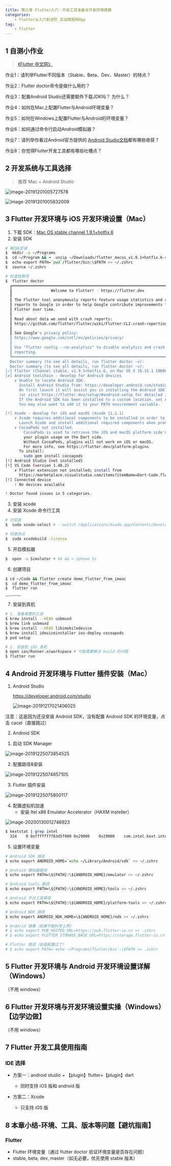 ```yaml
---
title: 第三章 Flutter入门：开发工具准备与开发环境搭建
categories:
    - Flutter从入门到进阶_实战携程网App
tag:
    - Flutter
---
```


## 1 自测小作业

>  [《Flutter 中文网》](https://flutterchina.club/get-started/install/)



作业1：请列举Flutter不同版本（Stable、Beta、Dev、Master）的特点？

作业2：Flutter doctor命令是做什么用的？

作业3：配置Android Studio还需要额外下载JDK吗？  为什么？

作业4：如何在Mac上配置Flutter与Android环境变量？

作业5：如何在Windows上配置Flutter与Android的环境变量？

作业6：如何通过命令行启动Android模拟器？

作业7：请列举你看过Android官方提供的 [Android Studio文档](https://developer.android.com/studio/intro)都有哪些收获？

作业8：你觉得Flutter开发工具都有哪些吐槽点？

## 2 开发系统与工具选择

> 推荐 Mac + Android Studio

![image-20191201005727578](http://cdn.mengqingshen.com/2020-10-12-033418.png)

![image-20191201005832009](http://cdn.mengqingshen.com/2020-10-12-033428.png)



## 3 Flutter 开发环境与 iOS 开发环境设置（Mac）

1. 下载 SDK：[Mac OS stable channel 1.9.1+hotfix.6](https://flutter.dev/docs/development/tools/sdk/releases?tab=macos#macos)
2. 安装 SDK

```bash
# 解压&安装
$  mkdir -p ~/Programs
$  cd ~/Program && ➜  unzip ~/Downloads/flutter_macos_v1.9.1+hotfix.6-stable.zip
$  echo export PATH=`pwd`/flutter/bin:\$PATH >> ~/.zshrc
$  source ~/.zshrc

# 检查依赖项
$  flutter doctor
  ╔════════════════════════════════════════════════════════════════════════════╗
  ║                 Welcome to Flutter! - https://flutter.dev                  ║
  ║                                                                            ║
  ║ The Flutter tool anonymously reports feature usage statistics and crash    ║
  ║ reports to Google in order to help Google contribute improvements to       ║
  ║ Flutter over time.                                                         ║
  ║                                                                            ║
  ║ Read about data we send with crash reports:                                ║
  ║ https://github.com/flutter/flutter/wiki/Flutter-CLI-crash-reporting        ║
  ║                                                                            ║
  ║ See Google's privacy policy:                                               ║
  ║ https://www.google.com/intl/en/policies/privacy/                           ║
  ║                                                                            ║
  ║ Use "flutter config --no-analytics" to disable analytics and crash         ║
  ║ reporting.                                                                 ║
  ╚════════════════════════════════════════════════════════════════════════════╝
  Doctor summary (to see all details, run flutter doctor -v):
  Doctor summary (to see all details, run flutter doctor -v):
[✓] Flutter (Channel stable, v1.9.1+hotfix.6, on Mac OS X 10.15.1 19B88, locale zh-Hans-CN)
[✗] Android toolchain - develop for Android devices
    ✗ Unable to locate Android SDK.
      Install Android Studio from: https://developer.android.com/studio/index.html
      On first launch it will assist you in installing the Android SDK components.
      (or visit https://flutter.dev/setup/#android-setup for detailed instructions).
      If the Android SDK has been installed to a custom location, set ANDROID_HOME to that location.
      You may also want to add it to your PATH environment variable.

[!] Xcode - develop for iOS and macOS (Xcode 11.2.1)
    ✗ Xcode requires additional components to be installed in order to run.
      Launch Xcode and install additional required components when prompted.
    ✗ CocoaPods not installed.
        CocoaPods is used to retrieve the iOS and macOS platform side's plugin code that responds to
        your plugin usage on the Dart side.
        Without CocoaPods, plugins will not work on iOS or macOS.
        For more info, see https://flutter.dev/platform-plugins
      To install:
        sudo gem install cocoapods
[!] Android Studio (not installed)
[!] VS Code (version 1.40.2)
    ✗ Flutter extension not installed; install from
      https://marketplace.visualstudio.com/items?itemName=Dart-Code.flutter
[!] Connected device
    ! No devices available

! Doctor found issues in 5 categories.
```

3. 安装 xcode
4. 安装 Xcode 命令行工具

```bash
# 已安装
$  sudo xcode-select # --switch /Applications/Xcode.app/Contents/Developer

# 同意协议
$  sudo xcodebuild -license
```

5. 开启模拟器

```bash
$  open -a Simulator # 64 && > iphone 5s
```

6. 创建项目

```bash
$ cd ~/Code && flutter create demo_flutter_from_imooc
$  cd demo_flutter_from_imooc
$  flutter run
```

<img src="./images/image-20191211073758284.png" alt="image-20191211073758284" style="zoom:25%;" />

7. 安装到真机

```bash
# 1. 准备需要的工具
$ brew install --HEAD usbmuxd
$ brew link usbmuxd
$ brew install --HEAD libimobiledevice
$ brew install ideviceinstaller ios-deploy cocoapods
$ pod setup

# 2. 安装到 iOS 真机
$ open ios/Runner.xcworkspace # 可能需要解决 build 的问题
$ flutter run
```



## 4 Android 开发环境与 Flutter 插件安装（Mac）

1. Android Studio

   https://developer.android.com/studio

   ![image-20191217021406025](http://cdn.mengqingshen.com/2020-10-12-033434.png)

注意：这是因为还没安装 Android SDK，没有配置 Android SDK 的环境变量，点击 cacel（直接跳过）

2. Android SDK

1) 启动 SDK Manager

![image-20191225073854525](http://cdn.mengqingshen.com/2020-10-12-033435.png)

2) 配置路径&安装

![image-20191225074857105](http://cdn.mengqingshen.com/2020-10-12-033438.png)

3. Flutter 插件安装

![image-20191225075800117](http://cdn.mengqingshen.com/2020-10-12-033440.png)

4. 配置虚拟机加速
   + 安装 Itel x86 Emulator Accelerator（HAXM insteller）

![image-20200130012746923](https://tva1.sinaimg.cn/large/006tNbRwgy1gbdy43mavjj30sa0i3adm.jpg)

```bash
$ kextstat | grep intel
  324    0 0xffffff7f83d5f000 0x29000    0x29000    com.intel.kext.intelhaxm (7.5.1) D0CC7B8F-1F62-33B1-BE6B-B5573D2A607B <8 6 5 3 1> # 表明已加载内核扩展
```

5. 设置环境变量

```bash
# Android SDK 路径
$ echo export ANDROID_HOME=`echo ~/Library/Android/sdk` >> ~/.zshrc

# Android 模拟器路径
$ echo export PATH=\${PATH}:\${ANDROID_HOME}/emulator >> ~/.zshrc

# Android tools 路径
$ echo export PATH=\${PATH}:\${ANDROID_HOME}/tools >> ~/.zshrc

# Android 平台工具路径
$ echo export PATH=\${PATH}:\${ANDROID_HOME}/platform-tools >> ~/.zshrc

# Android NDK 路径
$ echo export ANDROID_NDK_HOME=\${ANDROID_HOME}/ndk >> ~/.zshrc

# Andorid 镜像（如果不能科学上网）
# $ echo export PUB_HOSTED_URL=https://pub.flutter-io.cn >> .zshrc
# $ echo export FLUTTER_STORAGE_BASE_URL=https://storage.flutter-io.cn >> .zshrc

# Flutter 路径（前面配置过了）
# $ echo export PATH=`echo ~/Programs/flutter/bin`:\$PATH >> .zshrc
```



## 5 Flutter 开发环境与 Android 开发环境设置详解（Windows）

（不用 windows）

## 6 Flutter 开发环境与开发环境设置实操（Windows）【边学边做】

（不用 windows）

## 7 Flutter 开发工具使用指南

### IDE 选择

+ 方案一：android studio + 【plugin】flutter+【plugin】dart
  + 同时支持 iOS 版和 android 版

+ 方案二：Xcode
  + 只支持 iOS 版

## 8 本章小结-环境、工具、版本等问题【避坑指南】

### Flutter

+ Flutter 环境变量（通过 flutter doctor 验证环境变量是否存在问题）
+ stable, beta, dev, master（如无必要，优先使用 stable 版本）

